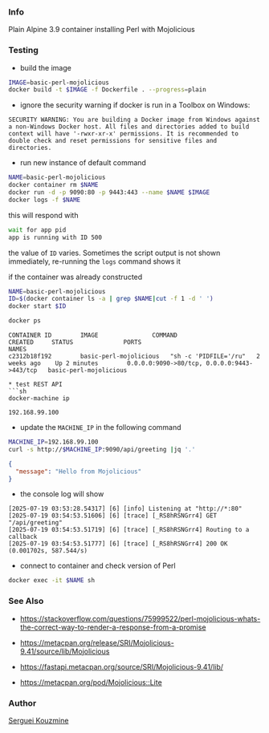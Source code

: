 ### Info

Plain Alpine 3.9 container installing Perl with Mojolicious


### Testing
* build the image
```sh
IMAGE=basic-perl-mojolicious
docker build -t $IMAGE -f Dockerfile . --progress=plain
```
* ignore the security warning if docker is run in a Toolbox on Windows:
```text
SECURITY WARNING: You are building a Docker image from Windows against a non-Windows Docker host. All files and directories added to build context will have '-rwxr-xr-x' permissions. It is recommended to double check and reset permissions for sensitive files and directories.
```
* run new instance of default command

```sh
NAME=basic-perl-mojolicious
docker container rm $NAME
docker run -d -p 9090:80 -p 9443:443 --name $NAME $IMAGE
docker logs -f $NAME
```

this will respond with
```sh
wait for app pid
app is running with ID 500
```
the value of `ID` varies. Sometimes the script output is not shown immediately, re-running the `logs` command shows it


if the container was already constructed
```sh
NAME=basic-perl-mojolicious
ID=$(docker container ls -a | grep $NAME|cut -f 1 -d ' ')
docker start $ID
```
```sh
docker ps
```
```text
CONTAINER ID        IMAGE               COMMAND                  CREATED     STATUS              PORTS                                         NAMES
c2312b18f192        basic-perl-mojolicious   "sh -c 'PIDFILE='/ru"   2 weeks ago    Up 2 minutes        0.0.0.0:9090->80/tcp, 0.0.0.0:9443->443/tcp   basic-perl-mojolicious
```

```
* test REST API
```sh
docker-machine ip
```

```text
192.168.99.100
```
* update the `MACHINE_IP` in the following command
```sh
MACHINE_IP=192.168.99.100
curl -s http://$MACHINE_IP:9090/api/greeting |jq '.'
```
```json
{
  "message": "Hello from Mojolicious"
}
```
* the console log will show
```text
[2025-07-19 03:53:28.54317] [6] [info] Listening at "http://*:80"
[2025-07-19 03:54:53.51606] [6] [trace] [_RS8hRSNGrr4] GET "/api/greeting"
[2025-07-19 03:54:53.51719] [6] [trace] [_RS8hRSNGrr4] Routing to a callback
[2025-07-19 03:54:53.51777] [6] [trace] [_RS8hRSNGrr4] 200 OK (0.001702s, 587.544/s)
```
* connect to container  and check version of Perl
```sh
docker exec -it $NAME sh
```


### See Also
  * https://stackoverflow.com/questions/75999522/perl-mojolicious-whats-the-correct-way-to-render-a-response-from-a-promise

  * https://metacpan.org/release/SRI/Mojolicious-9.41/source/lib/Mojolicious
  * https://fastapi.metacpan.org/source/SRI/Mojolicious-9.41/lib/
  * https://metacpan.org/pod/Mojolicious::Lite
### Author
[Serguei Kouzmine](kouzmine_serguei@yahoo.com)



